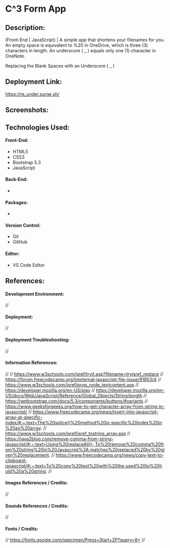 # C^3 Form App
## Description:
(Front-End | JavaScript) | A simple app that shortens your filenames for you. An empty space is equivalent to %20 in OneDrive, which is three (3) characters in length. An underscore ( _ ) equals only one (1) character in OneNote. 

Replacing the Blank Spaces with an Underscore ( _ )

## Deployment Link:
https://re_under.surge.sh/

## Screenshots:
<!-- ![Screenshot](LOCATION_OF_FILE) -->

## Technologies Used:
#### Front-End:
- HTML5
- CSS3
- Bootstrap 5.3
- JavaScript
#### Back-End:
- 
#### Packages:
- 
#### Version Control:
- Git
- GitHub
#### Editor:
- VS Code Editor

## References:
#### Development Environment:
//

#### Deployment:
// 

#### Deployment Troubleshooting:
// 

#### Information References:
// // https://www.w3schools.com/jsref/tryit.asp?filename=tryjsref_replace
// https://forum.freecodecamp.org/t/external-javascript-file-issue/91853/4
// https://www.w3schools.com/jsref/prop_node_textcontent.asp
// https://developer.mozilla.org/en-US/play
// https://developer.mozilla.org/en-US/docs/Web/JavaScript/Reference/Global_Objects/String/length
// https://getbootstrap.com/docs/5.3/components/buttons/#variants
// https://www.geeksforgeeks.org/how-to-get-character-array-from-string-in-javascript/
// https://www.freecodecamp.org/news/insert-into-javascript-array-at-specific-index/#:~:text=The%20splice()%20method%20in,specific%20index%20in%20an%20array.
// https://www.w3schools.com/jsref/jsref_tostring_array.asp
// https://java2blog.com/remove-comma-from-string-javascript/#:~:text=Using%20replaceAll()-,To%20remove%20comma%20from%20string%20in%20Javascript%3A,matches%20replaced%20by%20given%20replacement.
// https://www.freecodecamp.org/news/copy-text-to-clipboard-javascript/#:~:text=To%20copy%20text%20with%20the,used%20to%20hold%20a%20string.
// 

#### Images References / Credits:
//

#### Sounds References / Credits:
//

#### Fonts / Credits:
// https://fonts.google.com/specimen/Press+Start+2P?query=8+
// 